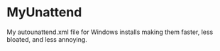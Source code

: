 # MyUnattend
My autounattend.xml file for Windows installs making them faster, less bloated, and less annoying.
